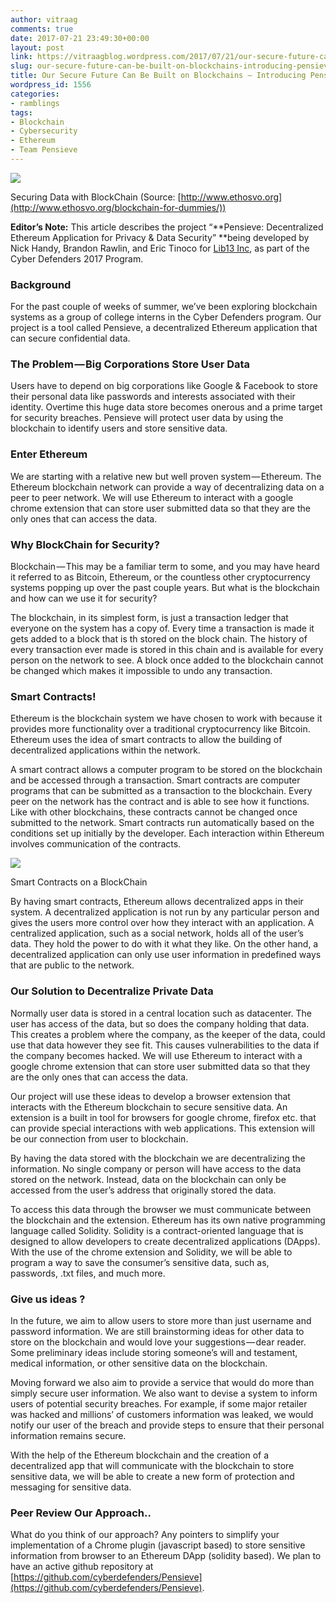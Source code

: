 ```yaml
---
author: vitraag
comments: true
date: 2017-07-21 23:49:30+00:00
layout: post
link: https://vitraagblog.wordpress.com/2017/07/21/our-secure-future-can-be-built-on-blockchains-introducing-pensieve/
slug: our-secure-future-can-be-built-on-blockchains-introducing-pensieve
title: Our Secure Future Can Be Built on Blockchains — Introducing Pensieve!
wordpress_id: 1556
categories:
- ramblings
tags:
- Blockchain
- Cybersecurity
- Ethereum
- Team Pensieve
---
```






![](https://cdn-images-1.medium.com/max/800/0*ZkhfrIIVqzYYJszd.)

Securing Data with BlockChain (Source: [http://www.ethosvo.org](http://www.ethosvo.org/blockchain-for-dummies/))

**Editor’s Note:** This article describes the project “**Pensieve: Decentralized Ethereum Application for Privacy & Data Security” **being developed by Nick Handy, Brandon Rawlin, and Eric Tinoco for [Lib13 Inc](http://www.lib13.com), as part of the Cyber Defenders 2017 Program.




### Background




For the past couple of weeks of summer, we’ve been exploring blockchain systems as a group of college interns in the Cyber Defenders program. Our project is a tool called Pensieve, a decentralized Ethereum application that can secure confidential data.




### The Problem — Big Corporations Store User Data




Users have to depend on big corporations like Google & Facebook to store their personal data like passwords and interests associated with their identity. Overtime this huge data store becomes onerous and a prime target for security breaches. Pensieve will protect user data by using the blockchain to identify users and store sensitive data.




### Enter Ethereum




We are starting with a relative new but well proven system — Ethereum. The Ethereum blockchain network can provide a way of decentralizing data on a peer to peer network. We will use Ethereum to interact with a google chrome extension that can store user submitted data so that they are the only ones that can access the data.




### Why BlockChain for Security?




Blockchain — This may be a familiar term to some, and you may have heard it referred to as Bitcoin, Ethereum, or the countless other cryptocurrency systems popping up over the past couple years. But what is the blockchain and how can we use it for security?




The blockchain, in its simplest form, is just a transaction ledger that everyone on the system has a copy of. Every time a transaction is made it gets added to a block that is th stored on the block chain. The history of every transaction ever made is stored in this chain and is available for every person on the network to see. A block once added to the blockchain cannot be changed which makes it impossible to undo any transaction.




### Smart Contracts!




Ethereum is the blockchain system we have chosen to work with because it provides more functionality over a traditional cryptocurrency like Bitcoin. Ethereum uses the idea of smart contracts to allow the building of decentralized applications within the network.




A smart contract allows a computer program to be stored on the blockchain and be accessed through a transaction. Smart contracts are computer programs that can be submitted as a transaction to the blockchain. Every peer on the network has the contract and is able to see how it functions. Like with other blockchains, these contracts cannot be changed once submitted to the network. Smart contracts run automatically based on the conditions set up initially by the developer. Each interaction within Ethereum involves communication of the contracts.




![](https://cdn-images-1.medium.com/max/800/0*uDxO9YWh4pMksXVS.)

Smart Contracts on a BlockChain

By having smart contracts, Ethereum allows decentralized apps in their system. A decentralized application is not run by any particular person and gives the users more control over how they interact with an application. A centralized application, such as a social network, holds all of the user’s data. They hold the power to do with it what they like. On the other hand, a decentralized application can only use user information in predefined ways that are public to the network.




### Our Solution to Decentralize Private Data




Normally user data is stored in a central location such as datacenter. The user has access of the data, but so does the company holding that data. This creates a problem where the company, as the keeper of the data, could use that data however they see fit. This causes vulnerabilities to the data if the company becomes hacked. We will use Ethereum to interact with a google chrome extension that can store user submitted data so that they are the only ones that can access the data.




Our project will use these ideas to develop a browser extension that interacts with the Ethereum blockchain to secure sensitive data. An extension is a built in tool for browsers for google chrome, firefox etc. that can provide special interactions with web applications. This extension will be our connection from user to blockchain.




By having the data stored with the blockchain we are decentralizing the information. No single company or person will have access to the data stored on the network. Instead, data on the blockchain can only be accessed from the user’s address that originally stored the data.




To access this data through the browser we must communicate between the blockchain and the extension. Ethereum has its own native programming language called Solidity. Solidity is a contract-oriented language that is designed to allow developers to create decentralized applications (DApps). With the use of the chrome extension and Solidity, we will be able to program a way to save the consumer’s sensitive data, such as, passwords, .txt files, and much more.




### Give us ideas ?




In the future, we aim to allow users to store more than just username and password information. We are still brainstorming ideas for other data to store on the blockchain and would love your suggestions — dear reader. Some preliminary ideas include storing someone’s will and testament, medical information, or other sensitive data on the blockchain.




Moving forward we also aim to provide a service that would do more than simply secure user information. We also want to devise a system to inform users of potential security breaches. For example, if some major retailer was hacked and millions’ of customers information was leaked, we would notify our user of the breach and provide steps to ensure that their personal information remains secure.




With the help of the Ethereum blockchain and the creation of a decentralized app that will communicate with the blockchain to store sensitive data, we will be able to create a new form of protection and messaging for sensitive data.




### Peer Review Our Approach..




What do you think of our approach? Any pointers to simplify your implementation of a Chrome plugin (javascript based) to store sensitive information from browser to an Ethereum DApp (solidity based). We plan to have an active github repository at [https://github.com/cyberdefenders/Pensieve](https://github.com/cyberdefenders/Pensieve).



